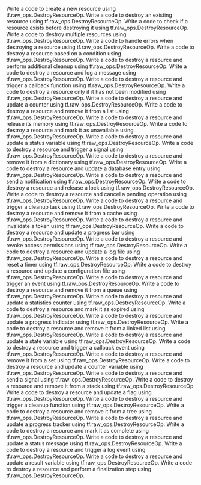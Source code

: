 Write a code to create a new resource using tf.raw_ops.DestroyResourceOp.
Write a code to destroy an existing resource using tf.raw_ops.DestroyResourceOp.
Write a code to check if a resource exists before destroying it using tf.raw_ops.DestroyResourceOp.
Write a code to destroy multiple resources using tf.raw_ops.DestroyResourceOp.
Write a code to handle errors when destroying a resource using tf.raw_ops.DestroyResourceOp.
Write a code to destroy a resource based on a condition using tf.raw_ops.DestroyResourceOp.
Write a code to destroy a resource and perform additional cleanup using tf.raw_ops.DestroyResourceOp.
Write a code to destroy a resource and log a message using tf.raw_ops.DestroyResourceOp.
Write a code to destroy a resource and trigger a callback function using tf.raw_ops.DestroyResourceOp.
Write a code to destroy a resource only if it has not been modified using tf.raw_ops.DestroyResourceOp.
Write a code to destroy a resource and update a counter using tf.raw_ops.DestroyResourceOp.
Write a code to destroy a resource and remove it from a list using tf.raw_ops.DestroyResourceOp.
Write a code to destroy a resource and release its memory using tf.raw_ops.DestroyResourceOp.
Write a code to destroy a resource and mark it as unavailable using tf.raw_ops.DestroyResourceOp.
Write a code to destroy a resource and update a status variable using tf.raw_ops.DestroyResourceOp.
Write a code to destroy a resource and trigger a signal using tf.raw_ops.DestroyResourceOp.
Write a code to destroy a resource and remove it from a dictionary using tf.raw_ops.DestroyResourceOp.
Write a code to destroy a resource and update a database entry using tf.raw_ops.DestroyResourceOp.
Write a code to destroy a resource and send a notification using tf.raw_ops.DestroyResourceOp.
Write a code to destroy a resource and release a lock using tf.raw_ops.DestroyResourceOp.
Write a code to destroy a resource and cancel a pending operation using tf.raw_ops.DestroyResourceOp.
Write a code to destroy a resource and trigger a cleanup task using tf.raw_ops.DestroyResourceOp.
Write a code to destroy a resource and remove it from a cache using tf.raw_ops.DestroyResourceOp.
Write a code to destroy a resource and invalidate a token using tf.raw_ops.DestroyResourceOp.
Write a code to destroy a resource and update a progress bar using tf.raw_ops.DestroyResourceOp.
Write a code to destroy a resource and revoke access permissions using tf.raw_ops.DestroyResourceOp.
Write a code to destroy a resource and update a log file using tf.raw_ops.DestroyResourceOp.
Write a code to destroy a resource and reset a timer using tf.raw_ops.DestroyResourceOp.
Write a code to destroy a resource and update a configuration file using tf.raw_ops.DestroyResourceOp.
Write a code to destroy a resource and trigger an event using tf.raw_ops.DestroyResourceOp.
Write a code to destroy a resource and remove it from a queue using tf.raw_ops.DestroyResourceOp.
Write a code to destroy a resource and update a statistics counter using tf.raw_ops.DestroyResourceOp.
Write a code to destroy a resource and mark it as expired using tf.raw_ops.DestroyResourceOp.
Write a code to destroy a resource and update a progress indicator using tf.raw_ops.DestroyResourceOp.
Write a code to destroy a resource and remove it from a linked list using tf.raw_ops.DestroyResourceOp.
Write a code to destroy a resource and update a state variable using tf.raw_ops.DestroyResourceOp.
Write a code to destroy a resource and trigger a callback event using tf.raw_ops.DestroyResourceOp.
Write a code to destroy a resource and remove it from a set using tf.raw_ops.DestroyResourceOp.
Write a code to destroy a resource and update a counter variable using tf.raw_ops.DestroyResourceOp.
Write a code to destroy a resource and send a signal using tf.raw_ops.DestroyResourceOp.
Write a code to destroy a resource and remove it from a stack using tf.raw_ops.DestroyResourceOp.
Write a code to destroy a resource and update a flag using tf.raw_ops.DestroyResourceOp.
Write a code to destroy a resource and trigger a cleanup function using tf.raw_ops.DestroyResourceOp.
Write a code to destroy a resource and remove it from a tree using tf.raw_ops.DestroyResourceOp.
Write a code to destroy a resource and update a progress tracker using tf.raw_ops.DestroyResourceOp.
Write a code to destroy a resource and mark it as complete using tf.raw_ops.DestroyResourceOp.
Write a code to destroy a resource and update a status message using tf.raw_ops.DestroyResourceOp.
Write a code to destroy a resource and trigger a log event using tf.raw_ops.DestroyResourceOp.
Write a code to destroy a resource and update a result variable using tf.raw_ops.DestroyResourceOp.
Write a code to destroy a resource and perform a finalization step using tf.raw_ops.DestroyResourceOp.